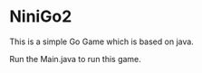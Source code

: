 # NiniGo2

This is a simple Go Game  which is based on java.

Run the Main.java to run this game.


